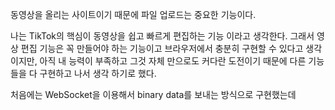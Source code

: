 동영상을 올리는 사이트이기 때문에 파일 업로드는 중요한 기능이다.


나는 TikTok의 핵심이 동영상을 쉽고 빠르게 편집하는 기능 이라고 생각한다. 그래서 영상 편집 기능은 꼭 만들어야 하는 기능이고 브라우저에서 충분히 구현할 수 있다고 생각이지만, 아직 내 능력이 부족하고 그것 자체 만으로도 커다란 도전이기 때문에 다른 기능들을 다 구현하고 나서 생각 하기로 했다.

처음에는 WebSocket을 이용해서 binary data를 보내는 방식으로 구현했는데 